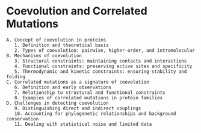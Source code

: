 # Coevolution and Correlated Mutations

    A. Concept of coevolution in proteins
       1. Definition and theoretical basis
       2. Types of coevolution: pairwise, higher-order, and intramolecular
    B. Mechanisms of coevolution
       3. Structural constraints: maintaining contacts and interactions
       4. Functional constraints: preserving active sites and specificity
       5. Thermodynamic and kinetic constraints: ensuring stability and folding
    C. Correlated mutations as a signature of coevolution
       6. Definition and early observations
       7. Relationship to structural and functional constraints
       8. Examples of correlated mutations in protein families
    D. Challenges in detecting coevolution
       9. Distinguishing direct and indirect couplings
       10. Accounting for phylogenetic relationships and background conservation
       11. Dealing with statistical noise and limited data
